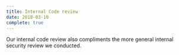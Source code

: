 ```yaml
---
title: Internal Code review
date: 2018-03-10
complete: true
---
```


Our internal code review also compliments the more general internal security review we conducted.